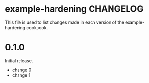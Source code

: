 # example-hardening CHANGELOG

This file is used to list changes made in each version of the example-hardening cookbook.

# 0.1.0

Initial release.

- change 0
- change 1

